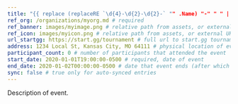 ```yaml
---
title: "{{ replace (replaceRE `\d{4}-\d{2}-\d{2}-` "" .Name) "-" " " | title }}"
ref_org: /organizations/myorg.md # required
ref_banner: images/myimage.png # relative path from assets, or external URL
ref_icon: images/myicon.png # relative path from assets, or external URL
url_startgg: https://start.gg/tournament # full url to start.gg tournament listing
address: 1234 Local St, Kansas City, MO 64111 # physical location of event
participant_count: 0 # number of participants that attended the event
start_date: 2020-01-01T19:00:00-0500 # required, date of event
end_date: 2020-01-02T00:00:00-0500 # date that event ends (after which it will be moved to "Past Events" page)
sync: false # true only for auto-synced entries
---
```


Description of event.
